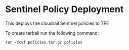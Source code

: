 # Sentinel Policy Deployment
This deploys the cloudrail Sentinel policies to TFE

To create tarball run the following command:

```
tar -zcvf policies.tar.gz policies
```
